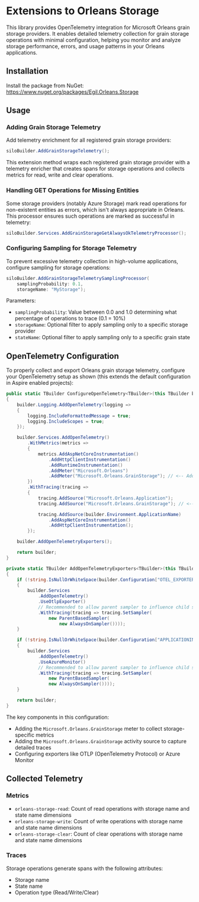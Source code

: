 # Extensions to Orleans Storage

This library provides OpenTelemetry integration for Microsoft Orleans grain storage providers. It enables detailed telemetry collection for grain storage operations with minimal configuration, helping you monitor and analyze storage performance, errors, and usage patterns in your Orleans applications.

## Installation

Install the package from NuGet: https://www.nuget.org/packages/Egil.Orleans.Storage

## Usage

### Adding Grain Storage Telemetry

Add telemetry enrichment for all registered grain storage providers:

```csharp
siloBuilder.AddGrainStorageTelemetry();
```

This extension method wraps each registered grain storage provider with a telemetry enricher that creates spans for storage operations and collects metrics for read, write and clear operations.

### Handling GET Operations for Missing Entities

Some storage providers (notably Azure Storage) mark read operations for non-existent entities as errors, which isn't always appropriate in Orleans. This processor ensures such operations are marked as successful in telemetry:

```csharp
siloBuilder.Services.AddGrainStorageGetAlwaysOkTelemetryProcessor();
```

### Configuring Sampling for Storage Telemetry

To prevent excessive telemetry collection in high-volume applications, configure sampling for storage operations:

```csharp
siloBuilder.AddGrainStorageTelemetrySamplingProcessor(
    samplingProbability: 0.1,
    storageName: "MyStorage");
```

Parameters:

- `samplingProbability`: Value between 0.0 and 1.0 determining what percentage of operations to trace (0.1 = 10%)
- `storageName`: Optional filter to apply sampling only to a specific storage provider
- `stateName`: Optional filter to apply sampling only to a specific grain state

## OpenTelemetry Configuration

To properly collect and export Orleans grain storage telemetry, configure your OpenTelemetry setup as shown (this extends the default configuration in Aspire enabled projects):

```csharp
public static TBuilder ConfigureOpenTelemetry<TBuilder>(this TBuilder builder) where TBuilder : IHostApplicationBuilder
{
    builder.Logging.AddOpenTelemetry(logging =>
    {
        logging.IncludeFormattedMessage = true;
        logging.IncludeScopes = true;
    });

    builder.Services.AddOpenTelemetry()
        .WithMetrics(metrics =>
        {
            metrics.AddAspNetCoreInstrumentation()
                .AddHttpClientInstrumentation()
                .AddRuntimeInstrumentation()
                .AddMeter("Microsoft.Orleans")
                .AddMeter("Microsoft.Orleans.GrainStorage"); // <-- Add this line to enable storage metrics
        })
        .WithTracing(tracing =>
        {
            tracing.AddSource("Microsoft.Orleans.Application");
            tracing.AddSource("Microsoft.Orleans.GrainStorage"); // <-- Add this line to enable storage tracing

            tracing.AddSource(builder.Environment.ApplicationName)
                .AddAspNetCoreInstrumentation()
                .AddHttpClientInstrumentation();
        });

    builder.AddOpenTelemetryExporters();

    return builder;
}

private static TBuilder AddOpenTelemetryExporters<TBuilder>(this TBuilder builder) where TBuilder : IHostApplicationBuilder
{
    if (!string.IsNullOrWhiteSpace(builder.Configuration["OTEL_EXPORTER_OTLP_ENDPOINT"]))
    {
        builder.Services
            .AddOpenTelemetry()
            .UseOtlpExporter()
            // Recommended to allow parent sampler to influence child spans.
            .WithTracing(tracing => tracing.SetSampler(
                new ParentBasedSampler(
                    new AlwaysOnSampler())));
    }

    if (!string.IsNullOrWhiteSpace(builder.Configuration["APPLICATIONINSIGHTS_CONNECTION_STRING"]))
    {
        builder.Services
            .AddOpenTelemetry()
            .UseAzureMonitor()
            // Recommended to allow parent sampler to influence child spans.
            .WithTracing(tracing => tracing.SetSampler(
                new ParentBasedSampler(
                new AlwaysOnSampler())));
    }

    return builder;
}
```

The key components in this configuration:
- Adding the `Microsoft.Orleans.GrainStorage` meter to collect storage-specific metrics
- Adding the `Microsoft.Orleans.GrainStorage` activity source to capture detailed traces
- Configuring exporters like OTLP (OpenTelemetry Protocol) or Azure Monitor

## Collected Telemetry

### Metrics

- `orleans-storage-read`: Count of read operations with storage name and state name dimensions
- `orleans-storage-write`: Count of write operations with storage name and state name dimensions
- `orleans-storage-clear`: Count of clear operations with storage name and state name dimensions

### Traces

Storage operations generate spans with the following attributes:

- Storage name
- State name
- Operation type (Read/Write/Clear)